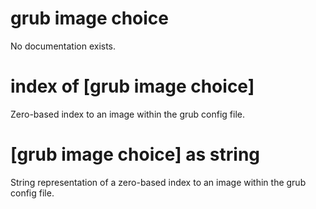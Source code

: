 # grub image choice

No documentation exists.

# index of [grub image choice]

Zero-based index to an image within the grub config file.

# [grub image choice] as string

String representation of a zero-based index to an image within the grub config file.

